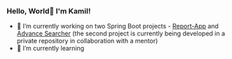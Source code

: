 ### Hello, World👋 I'm Kamil!

- 🔭 I’m currently working on two Spring Boot projects - [Report-App](https://github.com/tolkien111/report-app) and [Advance Searcher](https://github.com/tolkien111/Java) (the second project is currently being developed in a private repository in collaboration with a mentor)
- 🌱 I’m currently learning 

<!--
**tolkien111/tolkien111** is a ✨ _special_ ✨ repository because its `README.md` (this file) appears on your GitHub profile.

Here are some ideas to get you started:

- 🔭 I’m currently working on ...
- 🌱 I’m currently learning ...
- 👯 I’m looking to collaborate on ...
- 🤔 I’m looking for help with ...
- 💬 Ask me about ...
- 📫 How to reach me: ...
- 😄 Pronouns: ...
- ⚡ Fun fact: ...
-->
